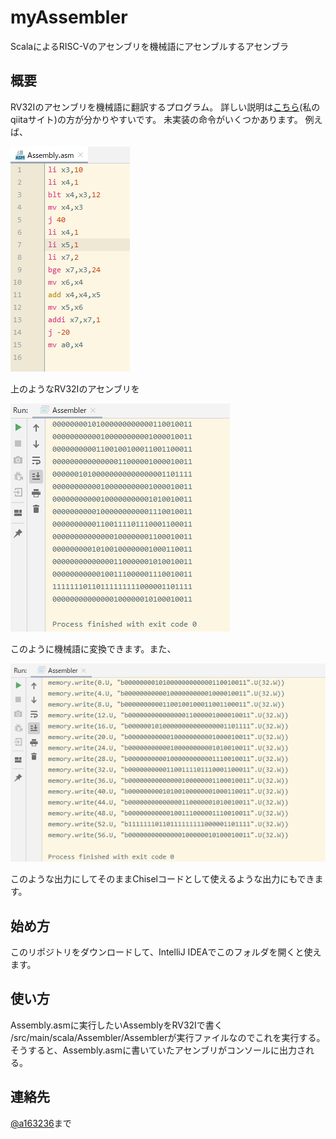 # myAssembler
ScalaによるRISC-Vのアセンブリを機械語にアセンブルするアセンブラ

## 概要
RV32Iのアセンブリを機械語に翻訳するプログラム。
詳しい説明は[こちら](https://qiita.com/a163236/items/1ea950f743457ede5d0b)(私のqiitaサイト)の方が分かりやすいです。
未実装の命令がいくつかあります。
例えば、

![](.README_images/85ed5ff0.png)

上のようなRV32Iのアセンブリを

![](.README_images/264ca7a8.png)

このように機械語に変換できます。また、

![](.README_images/5a305508.png)

このような出力にしてそのままChiselコードとして使えるような出力にもできます。

## 始め方
このリポジトリをダウンロードして、IntelliJ IDEAでこのフォルダを開くと使えます。

## 使い方
Assembly.asmに実行したいAssemblyをRV32Iで書く
/src/main/scala/Assembler/Assemblerが実行ファイルなのでこれを実行する。
そうすると、Assembly.asmに書いていたアセンブリがコンソールに出力される。

## 連絡先
[@a163236](https://twitter.com/a163236)まで